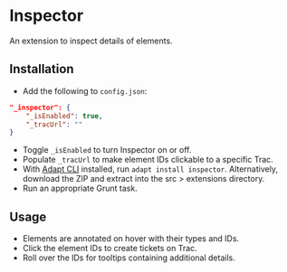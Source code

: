 # Inspector

An extension to inspect details of elements.

## Installation

* Add the following to `config.json`:
```json
"_inspector": {
	"_isEnabled": true,
	"_tracUrl": ""
}
```
* Toggle `_isEnabled` to turn Inspector on or off.
* Populate `_tracUrl` to make element IDs clickable to a specific Trac.
* With [Adapt CLI](https://github.com/adaptlearning/adapt-cli) installed, run `adapt install inspector`. Alternatively, download the ZIP and extract into the src > extensions directory.
* Run an appropriate Grunt task.

## Usage

* Elements are annotated on hover with their types and IDs.
* Click the element IDs to create tickets on Trac.
* Roll over the IDs for tooltips containing additional details.